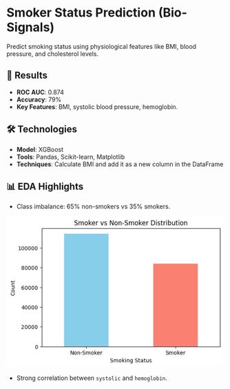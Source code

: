 # Smoker Status Prediction (Bio-Signals)

Predict smoking status using physiological features like BMI, blood pressure, and cholesterol levels.  

## 🚀 Results

- **ROC AUC**: 0.874  
- **Accuracy**: 79%  
- **Key Features**: BMI, systolic blood pressure, hemoglobin.  

## 🛠️ Technologies

- **Model**: XGBoost  
- **Tools**: Pandas, Scikit-learn, Matplotlib  
- **Techniques**: Calculate BMI and add it as a new column in the DataFrame  

## 📊 EDA Highlights

- Class imbalance: 65% non-smokers vs 35% smokers.

<p align="center">
<img src="./Smoker vs Non-Smoker Distribution.png" alt="Smoker vs Non-Smoker Distribution">
</p>

- Strong correlation between `systolic` and `hemoglobin`.  
